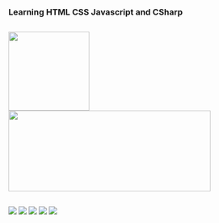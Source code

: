 <h3>Learning HTML CSS Javascript and CSharp</h3>

##

<div>
  <img align="top"src="https://upload.wikimedia.org/wikipedia/en/d/d9/Mike_Mentzer.jpg" width="160px" height="156px">
  <img src="https://github.r2v.ch/codewars?user=Diamondarms&stroke=%23FFFFFF" width="400px" height="160px">
</div>

##

<div>
  <a href="https://www.codewars.com/users/Diamondarms"><img src="https://img.shields.io/badge/Codewars-000000?style=for-the-badge&logo=codewars&logoColor=darkred"></a>
  <a href="https://soundcloud.com/user-436917043"><img src="https://img.shields.io/badge/Soundcloud-dd3300?style=for-the-badge&logo=SoundCloud&logoColor=white"></a>
  <a href="https://steamcommunity.com/id/VisualmenteBurro/"><img src="https://img.shields.io/badge/Steam-00346B?style=for-the-badge&logo=steam&logoColor=white"></a>
  <a href="https://www.youtube.com/channel/UCANO9ET5qqLoYRXNLqD3_XQ"><img src="https://img.shields.io/badge/Youtube-dd0000?style=for-the-badge&logo=youtube&logoColor=white"></a>
  <a href="https://diamondarms.itch.io/"><img src="https://img.shields.io/badge/Itch-dd0000?style=for-the-badge&logo=itch&logoColor=white"></a>
</div>
